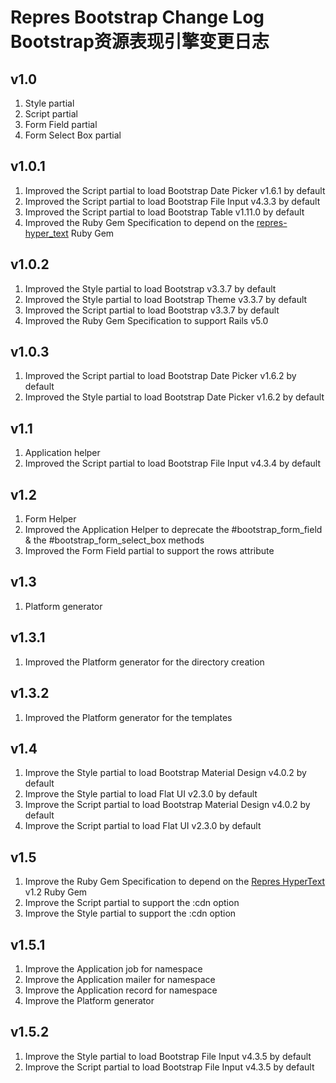 # Repres Bootstrap Change Log Bootstrap资源表现引擎变更日志

## v1.0
1. Style partial
2. Script partial
3. Form Field partial
4. Form Select Box partial

## v1.0.1
1. Improved the Script partial to load Bootstrap Date Picker v1.6.1 by default
2. Improved the Script partial to load Bootstrap File Input v4.3.3 by default
3. Improved the Script partial to load Bootstrap Table v1.11.0 by default
4. Improved the Ruby Gem Specification to depend on the [repres-hyper_text](https://github.com/topbitdu/repres-hyper_text) Ruby Gem

## v1.0.2
1. Improved the Style partial to load Bootstrap v3.3.7 by default
2. Improved the Style partial to load Bootstrap Theme v3.3.7 by default
3. Improved the Script partial to load Bootstrap v3.3.7 by default
4. Improved the Ruby Gem Specification to support Rails v5.0

## v1.0.3
1. Improved the Script partial to load Bootstrap Date Picker v1.6.2 by default
2. Improved the Style partial to load Bootstrap Date Picker v1.6.2 by default

## v1.1
1. Application helper
2. Improved the Script partial to load Bootstrap File Input v4.3.4 by default

## v1.2
1. Form Helper
2. Improved the Application Helper to deprecate the #bootstrap_form_field & the #bootstrap_form_select_box methods
3. Improved the Form Field partial to support the rows attribute

## v1.3
1. Platform generator

## v1.3.1
1. Improved the Platform generator for the directory creation

## v1.3.2
1. Improved the Platform generator for the templates

## v1.4
1. Improve the Style partial to load Bootstrap Material Design v4.0.2 by default
2. Improve the Style partial to load Flat UI v2.3.0 by default
3. Improve the Script partial to load Bootstrap Material Design v4.0.2 by default
4. Improve the Script partial to load Flat UI v2.3.0 by default

## v1.5
1. Improve the Ruby Gem Specification to depend on the [Repres HyperText](https://github.com/topbitdu/repres-hyper_text) v1.2 Ruby Gem
2. Improve the Script partial to support the :cdn option
3. Improve the Style partial to support the :cdn option

## v1.5.1
1. Improve the Application job for namespace
2. Improve the Application mailer for namespace
3. Improve the Application record for namespace
4. Improve the Platform generator

## v1.5.2
1. Improve the Style partial to load Bootstrap File Input v4.3.5 by default
2. Improve the Script partial to load Bootstrap File Input v4.3.5 by default
